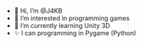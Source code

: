 - 👋 Hi, I’m @J4KB
- 👀 I’m interested in programming games
- 🌱 I’m currently learning Unity 3D
- ✨ I can programming in Pygame (Python)

<!---
J4KB/J4KB is a ✨ special ✨ repository because its `README.md` (this file) appears on your GitHub profile.
You can click the Preview link to take a look at your changes.
--->

